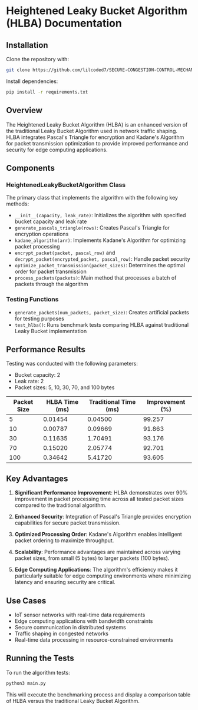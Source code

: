 # Heightened Leaky Bucket Algorithm (HLBA) Documentation

## Installation

Clone the repository with:
```bash
git clone https://github.com/lilcoded7/SECURE-CONGESTION-CONTROL-MECHANISM.git
```

Install dependencies:
```bash
pip install -r requirements.txt
```

## Overview
The Heightened Leaky Bucket Algorithm (HLBA) is an enhanced version of the traditional Leaky Bucket Algorithm used in network traffic shaping. HLBA integrates Pascal's Triangle for encryption and Kadane's Algorithm for packet transmission optimization to provide improved performance and security for edge computing applications.

## Components

### HeightenedLeakyBucketAlgorithm Class
The primary class that implements the algorithm with the following key methods:

- `__init__(capacity, leak_rate)`: Initializes the algorithm with specified bucket capacity and leak rate
- `generate_pascals_triangle(rows)`: Creates Pascal's Triangle for encryption operations
- `kadane_algorithm(arr)`: Implements Kadane's Algorithm for optimizing packet processing
- `encrypt_packet(packet, pascal_row)` and `decrypt_packet(encrypted_packet, pascal_row)`: Handle packet security
- `optimize_packet_transmission(packet_sizes)`: Determines the optimal order for packet transmission
- `process_packets(packets)`: Main method that processes a batch of packets through the algorithm

### Testing Functions
- `generate_packets(num_packets, packet_size)`: Creates artificial packets for testing purposes
- `test_hlba()`: Runs benchmark tests comparing HLBA against traditional Leaky Bucket implementation

## Performance Results

Testing was conducted with the following parameters:
- Bucket capacity: 2
- Leak rate: 2
- Packet sizes: 5, 10, 30, 70, and 100 bytes

| Packet Size | HLBA Time (ms) | Traditional Time (ms) | Improvement (%) |
|-------------|----------------|------------------------|-----------------|
| 5           | 0.01454        | 0.04500                | 99.257          |
| 10          | 0.00787        | 0.09669                | 91.863          |
| 30          | 0.11635        | 1.70491                | 93.176          |
| 70          | 0.15020        | 2.05774                | 92.701          |
| 100         | 0.34642        | 5.41720                | 93.605          |

## Key Advantages

1. **Significant Performance Improvement**: HLBA demonstrates over 90% improvement in packet processing time across all tested packet sizes compared to the traditional algorithm.

2. **Enhanced Security**: Integration of Pascal's Triangle provides encryption capabilities for secure packet transmission.

3. **Optimized Processing Order**: Kadane's Algorithm enables intelligent packet ordering to maximize throughput.

4. **Scalability**: Performance advantages are maintained across varying packet sizes, from small (5 bytes) to larger packets (100 bytes).

5. **Edge Computing Applications**: The algorithm's efficiency makes it particularly suitable for edge computing environments where minimizing latency and ensuring security are critical.

## Use Cases

- IoT sensor networks with real-time data requirements
- Edge computing applications with bandwidth constraints
- Secure communication in distributed systems
- Traffic shaping in congested networks
- Real-time data processing in resource-constrained environments

## Running the Tests

To run the algorithm tests:
```bash
python3 main.py
```

This will execute the benchmarking process and display a comparison table of HLBA versus the traditional Leaky Bucket Algorithm.
